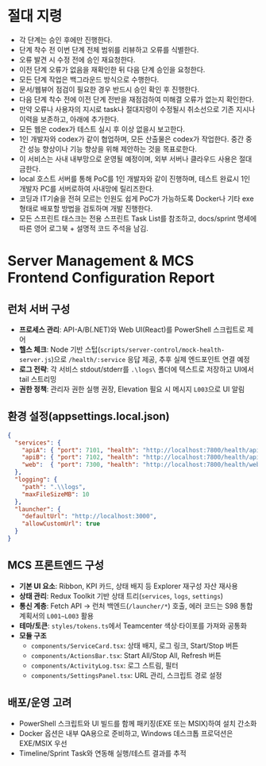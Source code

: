 # 절대 지령
- 각 단계는 승인 후에만 진행한다.
- 단계 착수 전 이번 단계 전체 범위를 리뷰하고 오류를 식별한다.
- 오류 발견 시 수정 전에 승인 재요청한다.
- 이전 단계 오류가 없음을 재확인한 뒤 다음 단계 승인을 요청한다.
- 모든 단계 작업은 백그라운드 방식으로 수행한다.
- 문서/웹뷰어 점검이 필요한 경우 반드시 승인 확인 후 진행한다.
- 다음 단계 착수 전에 이전 단계 전반을 재점검하여 미해결 오류가 없는지 확인한다.
- 만약 오류나 사용자의 지시로 task나 절대지령이 수정될시 취소선으로 기존 지시나 이력을 보존하고, 아래에 추가한다.
- 모든 웹은 codex가 테스트 실시 후 이상 없을시 보고한다.
- 1인 개발자와 codex가 같이 협업하며, 모든 산출물은 codex가 작업한다. 중간 중간 성능 향상이나 기능 향상을 위해 제안하는 것을 목표로한다.
- 이 서비스는 사내 내부망으로 운영될 예정이며, 외부 서버나 클라우드 사용은 절대 금한다.
- local 호스트 서버를 통해 PoC를 1인 개발자와 같이 진행하며, 테스트 완료시 1인 개발자 PC를 서버로하여 사내망에 릴리즈한다.
- 코딩과 IT기술을 전혀 모르는 인원도 쉽게 PoC가 가능하도록 Docker나 기타 exe 형태로 배포할 방법을 검토하며 개발 진행한다.
- 모든 스프린트 태스크는 전용 스프린트 Task List를 참조하고, docs/sprint 명세에 따른 영어 로그북 + 설명적 코드 주석을 남김.

# Server Management & MCS Frontend Configuration Report

## 런처 서버 구성
- **프로세스 관리**: API-A/B(.NET)와 Web UI(React)를 PowerShell 스크립트로 제어
- **헬스 체크**: Node 기반 스텁(`scripts/server-control/mock-health-server.js`)으로 `/health/:service` 응답 제공, 추후 실제 엔드포인트 연결 예정
- **로그 전략**: 각 서비스 stdout/stderr를 `.\logs\` 폴더에 텍스트로 저장하고 UI에서 tail 스트리밍
- **권한 정책**: 관리자 권한 실행 권장, Elevation 필요 시 메시지 `L003`으로 UI 알림

## 환경 설정(appsettings.local.json)
```json
{
  "services": {
    "apiA": { "port": 7101, "health": "http://localhost:7800/health/apiA" },
    "apiB": { "port": 7102, "health": "http://localhost:7800/health/apiB" },
    "web":  { "port": 7300, "health": "http://localhost:7800/health/web" }
  },
  "logging": {
    "path": ".\\logs",
    "maxFileSizeMB": 10
  },
  "launcher": {
    "defaultUrl": "http://localhost:3000",
    "allowCustomUrl": true
  }
}
```

## MCS 프론트엔드 구성
- **기본 UI 요소**: Ribbon, KPI 카드, 상태 배지 등 Explorer 재구성 자산 재사용
- **상태 관리**: Redux Toolkit 기반 상태 트리(`services`, `logs`, `settings`)
- **통신 계층**: Fetch API → 런처 백엔드(`/launcher/*`) 호출, 에러 코드는 S98 통합 계획서의 `L001~L003` 활용
- **테마/토큰**: `styles/tokens.ts`에서 Teamcenter 색상·타이포를 가져와 공통화
- **모듈 구조**
  - `components/ServiceCard.tsx`: 상태 배지, 로그 링크, Start/Stop 버튼
  - `components/ActionsBar.tsx`: Start All/Stop All, Refresh 버튼
  - `components/ActivityLog.tsx`: 로그 스트림, 필터
  - `components/SettingsPanel.tsx`: URL 관리, 스크립트 경로 설정

## 배포/운영 고려
- PowerShell 스크립트와 UI 빌드를 함께 패키징(EXE 또는 MSIX)하여 설치 간소화
- Docker 옵션은 내부 QA용으로 준비하고, Windows 데스크톱 프로덕션은 EXE/MSIX 우선
- Timeline/Sprint Task와 연동해 실행/테스트 결과를 추적

